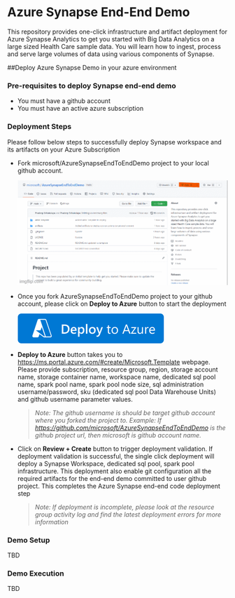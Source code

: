 # Azure Synapse End-End Demo

This repository provides one-click infrastructure and artifact deployment for Azure Synapse Analytics to get you started with Big Data Analytics on a 
large sized Health Care sample data. You will learn how to ingest, process and serve large volumes of data using various components of Synapse.

##Deploy Azure Synapse Demo in your azure environment

### Pre-requisites to deploy Synapse end-end demo

* You must have a github account
* You must have an active azure subscription

### Deployment Steps
Please follow below steps to successfully deploy Synapse workspace and its artifacts on your Azure Subscription

* Fork microsoft/AzureSynapseEndToEndDemo project to your local github account.

    ![Forking](/Images/Forking.gif)

* Once you fork AzureSynapseEndToEndDemo project to your github account, please click on **Deploy to Azure** button to start the deployment

    [![Deploy To Azure](/Images/deploytoazure.svg?sanitize=true)](https://portal.azure.com/#create/Microsoft.Template/uri/https%3A%2F%2Fraw.githubusercontent.com%2Fmicrosoft%2FAzureSynapseEndToEndDemo%2Fmain%2FARMTemplate%2Fazuredeploy.json)

* **Deploy to Azure** button takes you to https://ms.portal.azure.com/#create/Microsoft.Template webpage. Please provide subscription, resource group, region, storage account name, storage container name, workspace name, dedicated sql pool name, spark pool name, spark pool node size, sql administration username/password, sku (dedicated sql pool Data Warehouse Units) and github username parameter values.

    >*Note: The github username is should be target github account  where you forked the project to. Example: If https://github.com/microsoft/AzureSynapseEndToEndDemo is the github project url, then microsoft is github account name.*

* Click on **Review + Create** button to trigger deployment validation. If deployment validation is successful, the single click deployment will deploy a Synapse Workspace, dedicated sql pool, spark pool infrastructure. This deployment also enable git configuration all the required artifacts for the end-end demo committed to user github project. This completes the Azure Synapse end-end code deployment step

    >*Note: If deployment is incomplete, please look at the resource group activity log and find the latest deployment errors for more information*

### Demo Setup

TBD

### Demo Execution

TBD

